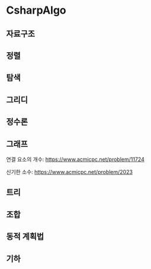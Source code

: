 # CsharpAlgo

## 자료구조

## 정렬

## 탐색

## 그리디

## 정수론

## 그래프

연결 요소의 개수: https://www.acmicpc.net/problem/11724

신기한 소수: https://www.acmicpc.net/problem/2023

## 트리

## 조합

## 동적 계획법

## 기하
